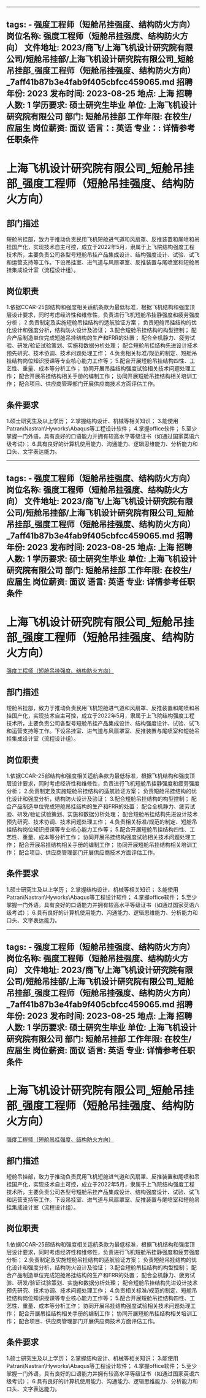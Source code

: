 
---
tags:
    - 强度工程师（短舱吊挂强度、结构防火方向）
岗位名称: 强度工程师（短舱吊挂强度、结构防火方向）
文件地址: 2023/商飞/上海飞机设计研究院有限公司/短舱吊挂部/上海飞机设计研究院有限公司_短舱吊挂部_强度工程师（短舱吊挂强度、结构防火方向）_7aff41b87b3e4fab9f405cbfcc459065.md
招聘年份: 2023
发布时间: 2023-08-25
地点: 上海
招聘人数: 1
学历要求: 硕士研究生毕业
单位: 上海飞机设计研究院有限公司
部门: 短舱吊挂部
工作年限: 在校生/应届生
岗位薪资: 面议
语言：: 英语
专业：: 详情参考任职条件
---

# 上海飞机设计研究院有限公司_短舱吊挂部_强度工程师（短舱吊挂强度、结构防火方向）

## 部门描述

短舱吊挂部，致力于推动负责民用飞机短舱进气道和风扇罩、反推装置和尾喷和吊挂国产化，实现技术自主可控，成立于2022年5月，隶属于上飞院结构强度工程技术所，主要负责公司各型号短舱吊挂产品集成设计、结构强度设计、试验、试飞和运营支持等工作。下设吊挂室、进气道与风扇罩室、反推装置与尾喷室和短舱吊挂集成设计室（流程设计组）。

## 岗位职责

1.依据CCAR-25部结构和强度相关适航条款为最低标准，根据飞机结构和强度顶层设计要求，同时考虑经济性和维修性，负责进行飞机短舱吊挂静强度和疲劳强度分析；
 2.负责制定及实施短舱吊挂结构的适航验证方案；
负责短舱吊挂结构的优化设计和强度分析，结构防火设计及验证；
 3.配合短舱吊挂结构的构型控制；
配合产品制造单位完成短舱吊挂结构的生产和FRR的处置；
配合全机静力、疲劳试验、研发/验证试验策划、实施和数据分析处理；
配合短舱吊挂结构先进设计技术预先研究、技术协调、技术问题处理工作；
 4.负责相关标准/规范的制定、短舱吊挂结构岗位知识授课等专业核心能力工作等；
 5.配合开展短舱吊挂结构四性、工艺性、重量、成本等分析工作；
协同开展吊挂结构强度试验相关技术问题处理工作；
配合开展吊挂结构相关手册的编制工作；
协同开展短舱吊挂结构相关培训工作；
配合项目、供应商管理部门开展供应商技术方面评估工作。

 ## 条件要求

1.硕士研究生及以上学历；
 2.掌握结构设计、机械等相关知识；
 3.能使用Patran\Nastran\Hyworks\Abaqus等工程设计软件；
 4.掌握office软件；
 5.至少掌握一门外语，具有良好的口语能力并拥有较高水平等级证书（如通过国家英语六级考试）；
 6.具有良好的计算机使用能力、沟通能力、逻辑思维能力、分析能力和口头、文字表达能力。

---
tags:
    - 强度工程师（短舱吊挂强度、结构防火方向）
岗位名称: 强度工程师（短舱吊挂强度、结构防火方向）
文件地址: 2023/商飞/上海飞机设计研究院有限公司/短舱吊挂部/上海飞机设计研究院有限公司_短舱吊挂部_强度工程师（短舱吊挂强度、结构防火方向）_7aff41b87b3e4fab9f405cbfcc459065.md
招聘年份: 2023
发布时间: 2023-08-25
地点: 上海
招聘人数: 1
学历要求: 硕士研究生毕业
单位: 上海飞机设计研究院有限公司
部门: 短舱吊挂部
工作年限: 在校生/应届生
岗位薪资: 面议
语言: 英语
专业: 详情参考任职条件
---

# 上海飞机设计研究院有限公司_短舱吊挂部_强度工程师（短舱吊挂强度、结构防火方向）

[强度工程师（短舱吊挂强度、结构防火方向）](http://zhaopin.comac.cc/zp/ct/out/position/positionDetail?planid=7aff41b87b3e4fab9f405cbfcc459065)

## 部门描述

短舱吊挂部，致力于推动负责民用飞机短舱进气道和风扇罩、反推装置和尾喷和吊挂国产化，实现技术自主可控，成立于2022年5月，隶属于上飞院结构强度工程技术所，主要负责公司各型号短舱吊挂产品集成设计、结构强度设计、试验、试飞和运营支持等工作。下设吊挂室、进气道与风扇罩室、反推装置与尾喷室和短舱吊挂集成设计室（流程设计组）。

## 岗位职责

1.依据CCAR-25部结构和强度相关适航条款为最低标准，根据飞机结构和强度顶层设计要求，同时考虑经济性和维修性，负责进行飞机短舱吊挂静强度和疲劳强度分析；
 2.负责制定及实施短舱吊挂结构的适航验证方案；
负责短舱吊挂结构的优化设计和强度分析，结构防火设计及验证；
 3.配合短舱吊挂结构的构型控制；
配合产品制造单位完成短舱吊挂结构的生产和FRR的处置；
配合全机静力、疲劳试验、研发/验证试验策划、实施和数据分析处理；
配合短舱吊挂结构先进设计技术预先研究、技术协调、技术问题处理工作；
 4.负责相关标准/规范的制定、短舱吊挂结构岗位知识授课等专业核心能力工作等；
 5.配合开展短舱吊挂结构四性、工艺性、重量、成本等分析工作；
协同开展吊挂结构强度试验相关技术问题处理工作；
配合开展吊挂结构相关手册的编制工作；
协同开展短舱吊挂结构相关培训工作；
配合项目、供应商管理部门开展供应商技术方面评估工作。

 ## 条件要求

1.硕士研究生及以上学历；
 2.掌握结构设计、机械等相关知识；
 3.能使用Patran\Nastran\Hyworks\Abaqus等工程设计软件；
 4.掌握office软件；
 5.至少掌握一门外语，具有良好的口语能力并拥有较高水平等级证书（如通过国家英语六级考试）；
 6.具有良好的计算机使用能力、沟通能力、逻辑思维能力、分析能力和口头、文字表达能力。

---
tags:
    - 强度工程师（短舱吊挂强度、结构防火方向）
岗位名称: 强度工程师（短舱吊挂强度、结构防火方向）
文件地址: 2023/商飞/上海飞机设计研究院有限公司/短舱吊挂部/上海飞机设计研究院有限公司_短舱吊挂部_强度工程师（短舱吊挂强度、结构防火方向）_7aff41b87b3e4fab9f405cbfcc459065.md
招聘年份: 2023
发布时间: 2023-08-25
地点: 上海
招聘人数: 1
学历要求: 硕士研究生毕业
单位: 上海飞机设计研究院有限公司
部门: 短舱吊挂部
工作年限: 在校生/应届生
岗位薪资: 面议
语言: 英语
专业: 详情参考任职条件
---

# 上海飞机设计研究院有限公司_短舱吊挂部_强度工程师（短舱吊挂强度、结构防火方向）

[强度工程师（短舱吊挂强度、结构防火方向）](http://zhaopin.comac.cc/zp/ct/out/position/positionDetail?planid=7aff41b87b3e4fab9f405cbfcc459065)


## 部门描述

短舱吊挂部，致力于推动负责民用飞机短舱进气道和风扇罩、反推装置和尾喷和吊挂国产化，实现技术自主可控，成立于2022年5月，隶属于上飞院结构强度工程技术所，主要负责公司各型号短舱吊挂产品集成设计、结构强度设计、试验、试飞和运营支持等工作。下设吊挂室、进气道与风扇罩室、反推装置与尾喷室和短舱吊挂集成设计室（流程设计组）。

## 岗位职责

1.依据CCAR-25部结构和强度相关适航条款为最低标准，根据飞机结构和强度顶层设计要求，同时考虑经济性和维修性，负责进行飞机短舱吊挂静强度和疲劳强度分析；
 2.负责制定及实施短舱吊挂结构的适航验证方案；
负责短舱吊挂结构的优化设计和强度分析，结构防火设计及验证；
 3.配合短舱吊挂结构的构型控制；
配合产品制造单位完成短舱吊挂结构的生产和FRR的处置；
配合全机静力、疲劳试验、研发/验证试验策划、实施和数据分析处理；
配合短舱吊挂结构先进设计技术预先研究、技术协调、技术问题处理工作；
 4.负责相关标准/规范的制定、短舱吊挂结构岗位知识授课等专业核心能力工作等；
 5.配合开展短舱吊挂结构四性、工艺性、重量、成本等分析工作；
协同开展吊挂结构强度试验相关技术问题处理工作；
配合开展吊挂结构相关手册的编制工作；
协同开展短舱吊挂结构相关培训工作；
配合项目、供应商管理部门开展供应商技术方面评估工作。

 ## 条件要求

1.硕士研究生及以上学历；
 2.掌握结构设计、机械等相关知识；
 3.能使用Patran\Nastran\Hyworks\Abaqus等工程设计软件；
 4.掌握office软件；
 5.至少掌握一门外语，具有良好的口语能力并拥有较高水平等级证书（如通过国家英语六级考试）；
 6.具有良好的计算机使用能力、沟通能力、逻辑思维能力、分析能力和口头、文字表达能力。

